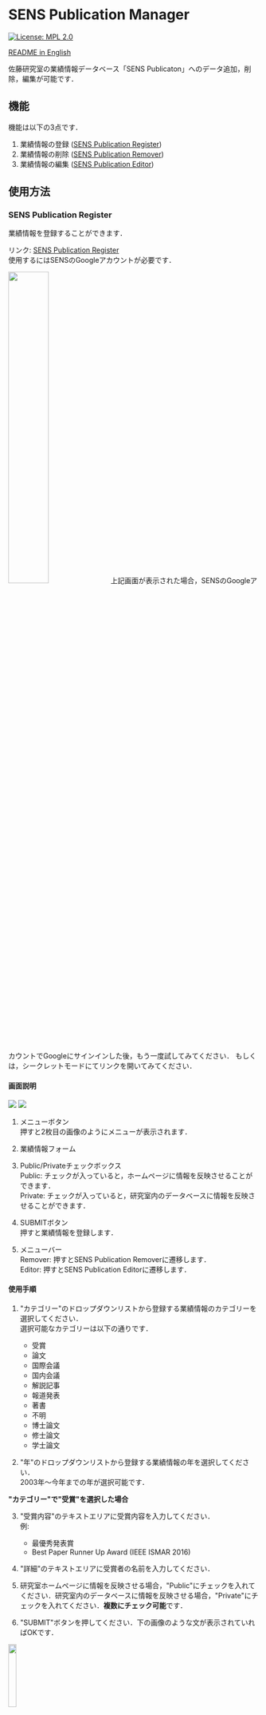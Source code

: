 # SENS Publication Manager

[![License: MPL 2.0](https://img.shields.io/badge/License-MPL%202.0-brightgreen.svg)](https://opensource.org/licenses/MPL-2.0)

[README in English](https://github.com/SENSlab/SENS_Publication/blob/master/README-en.md)

佐藤研究室の業績情報データベース「SENS Publicaton」へのデータ追加，削除，編集が可能です．

## 機能

機能は以下の3点です．

1. 業績情報の登録 ([SENS Publication Register](#sens-publication-register))
1. 業績情報の削除 ([SENS Publication Remover](#sens-publication-remover))
1. 業績情報の編集 ([SENS Publication Editor](#sens-publication-editor))

## 使用方法

### SENS Publication Register

業績情報を登録することができます．

リンク: [SENS Publication Register](https://script.google.com/a/sens.sys.es.osaka-u.ac.jp/macros/s/AKfycbwXxc8mGbcukLNakZh90Phw4v6tRSXbrqKIHnwEkqEJ-89naE0/exec?p=register)  
使用するにはSENSのGoogleアカウントが必要です．

<img src="https://github.com/SENSlab/SENS_Publication/blob/images/error_CantOpenPage.PNG" width="40%">  
上記画面が表示された場合，SENSのGoogleアカウントでGoogleにサインインした後，もう一度試してみてください．  
もしくは，シークレットモードにてリンクを開いてみてください．

#### 画面説明

<img src="https://github.com/SENSlab/SENS_Publication/blob/images/MainRegister.PNG">

<img src="https://github.com/SENSlab/SENS_Publication/blob/images/MenuRegister.PNG"> 

1. メニューボタン  
押すと2枚目の画像のようにメニューが表示されます．

2. 業績情報フォーム

3. Public/Privateチェックボックス  
Public: チェックが入っていると，ホームページに情報を反映させることができます．  
Private: チェックが入っていると，研究室内のデータベースに情報を反映させることができます．

4. SUBMITボタン  
押すと業績情報を登録します．

5. メニューバー  
Remover: 押すとSENS Publication Removerに遷移します．  
Editor: 押すとSENS Publication Editorに遷移します．

#### 使用手順

1. "カテゴリー"のドロップダウンリストから登録する業績情報のカテゴリーを選択してください．  
選択可能なカテゴリーは以下の通りです．
    - 受賞
    - 論文
    - 国際会議
    - 国内会議
    - 解説記事
    - 報道発表
    - 著書
    - 不明
    - 博士論文
    - 修士論文
    - 学士論文


2. "年"のドロップダウンリストから登録する業績情報の年を選択してください．  
2003年～今年までの年が選択可能です．

**"カテゴリー"で"受賞"を選択した場合**  

3. "受賞内容"のテキストエリアに受賞内容を入力してください．  
例:
    - 最優秀発表賞
    - Best Paper Runner Up Award (IEEE ISMAR 2016)  


4. "詳細"のテキストエリアに受賞者の名前を入力してください．

5. 研究室ホームページに情報を反映させる場合，"Public"にチェックを入れてください．研究室内のデータベースに情報を反映させる場合，"Private"にチェックを入れてください．**複数にチェック可能**です．

6. "SUBMIT"ボタンを押してください．下の画像のような文が表示されていればOKです．  
<img src="https://github.com/SENSlab/SENS_Publication/blob/images/submit.PNG" width="18%">  

**"カテゴリー"で"受賞"以外を選択した場合**  

3. "詳細"のテキストエリアに例のような業績情報を入力してください．  
例:  
    - 田辺育暉, 浅井唯貴, 榎本龍一, 松倉悠, 岩井大輔, 佐藤宏介, "仮想手操作における非操作手への触覚呈示手法の検討", 情報処理学会インタラクション2018論文集, pp. 785-790, 2018.  
    - Naruki Tanabe, Yuki Asai, Ryuichi Enomoto, Haruka Matsukura, Daisuke Iwai, and Kosuke Sato, "Haptic Feedback to Non-Manipulating Hand in Manipulating Virtual Hand", In Proceedings of IEEE Haptics Symposium 2018 Demonstrations, p. 125, 2018.


4. "ファイル"のフォームにpdfファイルを添付してください．ファイル名は例のようにしてください．  
例:
    - 2018_Interaction_N-Tanabe.pdf
    - 2018_IEEEHapticsSymposium_N-Tanabe.pdf


5. 研究室ホームページに情報を反映させる場合，"Public"にチェックを入れてください．研究室内のデータベースに情報を反映させる場合，"Private"にチェックを入れてください．**複数にチェック可能**です．  

6. "SUBMIT"ボタンを押してください．下の画像のような文が表示されていればOKです．  
<img src="https://github.com/SENSlab/SENS_Publication/blob/images/submit.PNG" width="18%">  


#### 注意点

- 業績情報をアップロードした後は，念のため，業績情報用のSpread Sheetに追加した情報が反映されているか確認してください．

- 不安定なネット環境では，失敗しやすいです．良好なネット環境で使用してください．

- 不安定なネット環境であったり，アップロードするpdfファイルのサイズが大きい場合，アップロードに時間がかかります．ロードバーが消えるまで気長にお待ちください．

- Google Drive内に該当する年のフォルダが存在しない場合は，自動でフォルダを作成します．

### SENS Publication Remover

業績情報を削除することができます．

リンク: [SENS Publication Remover](https://script.google.com/a/sens.sys.es.osaka-u.ac.jp/macros/s/AKfycbwXxc8mGbcukLNakZh90Phw4v6tRSXbrqKIHnwEkqEJ-89naE0/exec?p=remover)  
使用するにはSENSのGoogleアカウントが必要です．

#### 画面説明

<img src="https://github.com/SENSlab/SENS_Publication/blob/images/MainRemover.PNG">

<img src="https://github.com/SENSlab/SENS_Publication/blob/images/MenuRemover.PNG"> 

1. メニューボタン  
押すと2枚目の画像のようにメニューが表示されます．

2. 検索フォーム  
削除する業績情報を絞り込むための検索フォームです．

3. SEARCHボタン  
検索フォームに入力された情報を研究室内のデータベースから検索します．

4. 検索結果  

5. マイナスボタン  
削除したい業績情報のマイナスボタンを選択します．
選択すると，マイナスボタンが赤くなります．

6. Publicチェックボックス  
チェックが入っていると，ホームページに情報を反映させることができます．
ホームページにマイナスボタンで選択した情報がないとチェックを入れることができません．

7. DELETEボタン  
押すとマイナスボタンで選択した業績情報を削除します．

5. メニューバー  
Register: 押すとSENS Publication Registerに遷移します．  
Editor: 押すとSENS Publication Editorに遷移します．

#### 使用手順

1. "カテゴリー"のドロップダウンリストから削除する業績情報のカテゴリーを選択してください．

2. "年"のドロップダウンリストから削除する業績情報の年を選択してください．

3. "SEARCH"ボタンを押してください．削除候補が表示されます．

4. 削除したい業績情報の行のマイナスボタンを押してください．マイナスボタンが赤色になればOKです．

5. 研究室ホームページからも業績情報を削除したい場合は，"Public"にチェックを入れてください．研究室ホームページに該当する業績情報が登録されていない場合は，"Public"にチェックを入れることはできません．

6. "DELETE"ボタンを押してください．下の画像のような文が表示されていればOKです．
<img src="https://github.com/SENSlab/SENS_Publication/blob/images/delete.PNG" width="18%">  

#### 注意点

- マイナスボタンは一つしか選択できません．

- "カテゴリー"を選択した直後に"年"のドロップダウンリストをクリックすると，何も表示されない場合があります．お手数をお掛けしますが，もう一度クリックし直してください．

- 業績情報を削除した後は，業績情報用のSpread SheetやGoogle Driveに削除した情報が存在しないことを確認してください．


### SENS Publication Editor

業績情報を編集することができます．

リンク: [SENS Publication Editor](https://script.google.com/a/sens.sys.es.osaka-u.ac.jp/macros/s/AKfycbwXxc8mGbcukLNakZh90Phw4v6tRSXbrqKIHnwEkqEJ-89naE0/exec?p=editor)  
使用するにはSENSのGoogleアカウントが必要です．

#### 画面説明

<img src="https://github.com/SENSlab/SENS_Publication/blob/images/MainEditor.PNG">

<img src="https://github.com/SENSlab/SENS_Publication/blob/images/MenuEditor.PNG"> 

1. メニューボタン  
押すと2枚目の画像のようにメニューが表示されます．

2. 検索フォーム  
編集する業績情報を絞り込むための検索フォームです．

3. SEARCHボタン  
検索フォームに入力された情報を研究室内のデータベースから検索します．

4. 検索結果  

5. 鉛筆ボタン  
編集したい業績情報の鉛筆ボタンを選択します．
選択すると，鉛筆ボタンがオレンジ色になります．

6. 編集フォーム  
編集内容を記入します．

7. Publicチェックボックス  
チェックが入っていると，ホームページに情報を反映させることができます．
ホームページに編集ボタンで選択した情報がないとチェックを入れることができません．

8. EDITボタン  
押すと編集ボタンで選択した業績情報を編集します．

9. メニューバー  
Register: 押すとSENS Publication Registerに遷移します．  
Remover: 押すとSENS Publication Removerに遷移します．

#### 使用手順

1. "カテゴリー"のドロップダウンリストから編集する業績情報のカテゴリーを選択しください．

2. "年"のドロップダウンリストから編集する業績情報の年を選択してください．

3. "SEARCH"ボタンを押してください．

4. 編集したい業績情報の行の鉛筆ボタンを押してください．鉛筆ボタンがオレンジ色になればOKです．

5. "編集項目"のドロップダウンリストから編集したい項目を選択してください．

6. 編集してください．

7. 研究室ホームページの業績情報も編集したい場合は，"Public"にチェックを入れてください．研究室ホームページに該当する業績情報が登録されていない場合は，"Public"にチェックを入れることはできません．

8. "EDIT"ボタンを押してください．下の画像のような文が表示されていればOKです．
<img src="https://github.com/SENSlab/SENS_Publication/blob/images/edit.PNG" width="18%">  

#### 注意点

- 編集ボタンは一つしか選択できません．

- "カテゴリー"を選択した直後に"年"のドロップダウンリストをクリックすると，何も表示されない場合があります．お手数をお掛けしますが，もう一度クリックし直してください．

- 業績情報を編集した後は，業績情報用のSpread SheetやGoogle Driveに編集した情報が反映されていることを確認してください．

- "編集項目"がファイルである場合，ネット環境が良好でないと失敗しやすいです．良好なネット環境で使用してください．


## 開発者向け

### ディレクトリ構造

```
App/             # サーバーサイドの処理
  |- Main.gs
  |- Cipher.gs
  |- DriveManager.gs
  |- FileManager.gs
  |- SpreadSheetManager.gs
  |- Register.gs
  |- Remover.gs
  |- Editor.gs
Public/          # クライアントサイドの処理
  |- css/
    |- myCustomRegister_css.html
    |- myCustomRemover_css.html
    |- myCustomEditor_css.html
  |- html/
    |- register.html
    |- remover.html
    |- editor.html
  |- js/         
    |- mainRegister_js.html
    |- mainRemover_js.html
    |- mainEditor_js.html
Vendor/         # 外部ライブラリ
    |- MDL/  
    |- GETMDL-SELECT/
    |- jQuery/
    |- FontAwesome/
    |- CryptoJS/
    |- CryptoGS/
    |- iconatejs/
```

### 開発手順

開発する際は、Googleの[clasp](https://github.com/google/clasp)を使用します．
1. Node.jsとnpmをインストールする

    <a href="https://qiita.com/Masayuki-M/items/840a997a824e18f576d8">
    Windows
    </a>
    <img src="https://raw.githubusercontent.com/SENSlab/SENS_Publication/images/windows-brands.svg?sanitize=true" width="15">&nbsp;&nbsp;&nbsp;&nbsp;
    <a href="https://qiita.com/sugasaki/items/ad4d5d88965057840a04">
    MacOS
    </a>
    <img src="https://raw.githubusercontent.com/SENSlab/SENS_Publication/images/apple-brands.svg?sanitize=true" width="15" >

        $ node --version  

    でバージョンが4.7.4以上ならOK  

1. claspをインストールする

        $ npm install -g @google/clasp

1. ローカルにcloneする

        $ clasp clone <scriptID>

1. ログインする

        $ clasp login

1. ローカルで修正する  

1. リモートにローカルの更新を反映する

        $ clasp push

## ライセンス

[MPL 2.0](https://github.com/SENSlab/SENS_Publication/blob/master/LICENSE)

